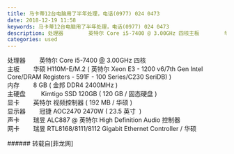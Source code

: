 ```yaml
---
title: 马卡蒂12台电脑用了半年处理‭，电话(0977) 024 0473‬
date: 2018-12-19 11:58
keywords: 马卡蒂12台电脑用了半年处理‭，电话(0977) 024 0473‬
description: 处理器        英特尔 Core i5-7400 @ 3.00GHz 四核主板        华硕 H110M-E/M.2 ( 英特尔 Xeon E3 - 1200 v6/7th Gen Intel Core/DRAM Registers - 591F - 100 Series/C230 SeriDB) )内存        8 GB ( 金邦 DDR4 2400MHz )主硬盘         Kimtigo SSD 120GB ( 120 GB / 固态硬盘 )显卡        英特尔 视频控制器 ( 192 MB / 华硕 )显示器        冠捷 AOC2470 2470W ( 23.5 英寸  )声卡        瑞昱 ALC887 @ 英特尔 High Definition Audio 控制器网卡        瑞昱 RTL8168/8111/8112 Gigabit Ethernet Controller / 华硕
categories: used
---
```

<td class="t_f" id="postmessage_2519516">

处理器        英特尔 Core i5-7400 <a href="http://www.flw.ph/home.php?mod=space&amp;uid=4407" target="_blank">@</a> 3.00GHz 四核<br/>
主板        华硕 H110M-E/M.2 ( 英特尔 Xeon E3 - 1200 v6/7th Gen Intel Core/DRAM Registers - 591F - 100 Series/C230 SeriDB) )<br/>
内存        8 GB ( 金邦 DDR4 2400MHz )<br/>
主硬盘         Kimtigo SSD 120GB ( 120 GB / 固态硬盘 )<br/>
显卡        英特尔 视频控制器 ( 192 MB / 华硕 )<br/>
显示器        冠捷 AOC2470 2470W ( 23.5 英寸  )<br/>
声卡        瑞昱 ALC887 @ 英特尔 High Definition Audio 控制器<br/>
网卡        瑞昱 RTL8168/8111/8112 Gigabit Ethernet Controller / 华硕<br/>
</td>
###### 转载自[菲龙网]